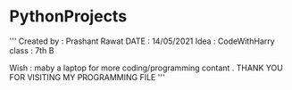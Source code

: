 # PythonProjects
'''
Created by : Prashant Rawat
   DATE : 14/05/2021
   Idea : CodeWithHarry
   class : 7th B
   
   
   
   Wish : maby a laptop for more coding/programming contant .
   THANK YOU FOR VISITING MY PROGRAMMING FILE
'''
